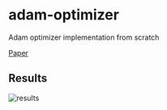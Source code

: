 # adam-optimizer
Adam optimizer implementation from scratch

[Paper](https://arxiv.org/abs/1412.6980)

## Results

![results](imgs/results.png)